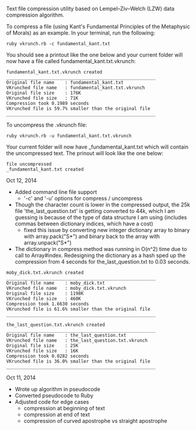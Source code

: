 Text file compression utility based on Lempel–Ziv–Welch (LZW) data compression algorithm.

To compress a file (using Kant's Fundamental Principles of the Metaphysic of Morals) as an example. In your terminal, run the following:
```
ruby vkrunch.rb -c fundamental_kant.txt
```
You should see a printout like the one below and your current folder will now have a file called fundamental_kant.txt.vkrunch:
```
fundamental_kant.txt.vkrunch created
________________________________________________________
Original file name    : fundamental_kant.txt
VKrunched file name   : fundamental_kant.txt.vkrunch
Original file size    : 176K
VKrunched file size   : 71K
Compression took 0.1989 seconds
VKrunched file is 59.7% smaller than the original file
________________________________________________________
```
To uncompress the .vkrunch file:
```
ruby vkrunch.rb -u fundamental_kant.txt.vkrunch
```
Your current folder will now have _fundamental_kant.txt which will contain the uncompressed text. The prinout will look like the one below:
```
file uncompressed
_fundamental_kant.txt created
```

Oct 12, 2014
- Added command line file support
  - '-c' and '-u' options for compress / uncompress
- Though the character count is lower in the compressed output, the 25k file 'the_last_question.txt' is getting converted to 44k, which I am guessing is because of the type of data structure I am using (includes commas between dictionary indices, which have a cost)
  - fixed this issue by converting new integer dictionary array to binary with array.pack("S*") and binary back to the array with array.unpack("S*")
- The dictionary in compress method was running in O(n^2) time due to call to Array#index. Redesigning the dictionary as a hash sped up the compression from 4 seconds for the_last_question.txt to 0.03 seconds.


```
moby_dick.txt.vkrunch created
________________________________________________________
Original file name    : moby_dick.txt
VKrunched file name   : moby_dick.txt.vkrunch
Original file size    : 1198K
VKrunched file size   : 460K
Compression took 1.6630 seconds
VKrunched file is 61.6% smaller than the original file
________________________________________________________
```
```
the_last_question.txt.vkrunch created
________________________________________________________
Original file name    : the_last_question.txt
VKrunched file name   : the_last_question.txt.vkrunch
Original file size    : 25K
VKrunched file size   : 16K
Compression took 0.0282 seconds
VKrunched file is 36.0% smaller than the original file
________________________________________________________
```

Oct 11, 2014
- Wrote up algorithm in pseudocode
- Converted pseudocode to Ruby
- Adjusted code for edge cases
  - compression at beginning of text
  - compression at end of text
  - compression of curved apostrophe vs straight apostrophe
